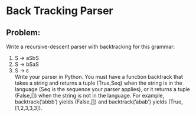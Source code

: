 Back Tracking Parser
======================

## Problem:
Write a recursive-descent parser with backtracking for this grammar:
<ol>
  <li> S → aSbS</li>
  <li> S → bSaS </li>
  <li> S → ε</li
</ol>
Write your parser in Python. You must have a function backtrack that takes a string and returns a tuple (True,Seq) when the string is in the language (Seq is the sequence your parser applies), or it returns a tuple (False,[]) when the string is not in the language. For example, backtrack(’abbb’) yields (False,[]) and backtrack(’abab’) yields (True,[1,2,3,3,3]).
